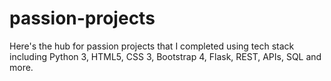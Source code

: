 # passion-projects
Here's the hub for passion projects that I completed using tech stack including Python 3, HTML5, CSS 3, Bootstrap 4, Flask, REST, APIs, SQL and more.
